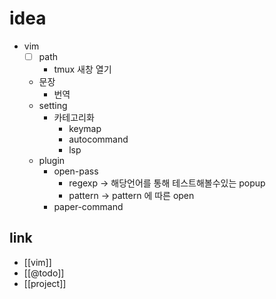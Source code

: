 # idea
- vim 
  - [ ] path
    - tmux 새창 열기
  - 문장
    - 번역
  - setting
    - 카테고리화
      - keymap
      - autocommand
      - lsp
  - plugin
    - open-pass
      - regexp -> 해당언어를 통해 테스트해볼수있는 popup
      - pattern -> pattern 에 따른 open
    - paper-command
    
## link
- [[vim]]
- [[@todo]]
- [[project]]
